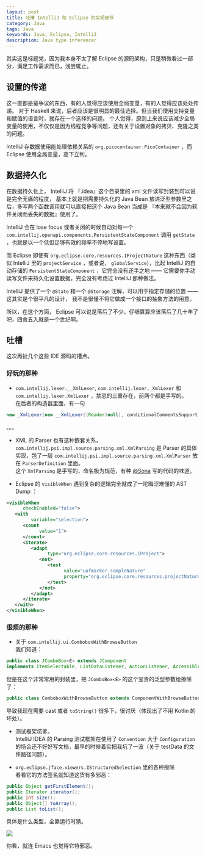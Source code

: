 ```yaml
---
layout: post
title: 吐槽 IntelliJ 和 Eclipse 的实现细节
category: Java
tags: Java
keywords: Java, Eclipse, IntelliJ
description: Java type inferencer
---
```


其实这是标题党，因为我本身不太了解 Eclipse 的源码架构，只是稍微看过一部分，满足工作需求而已，浅尝辄止。

## 设置的传递

这一直都是蛮争议的东西，有的人觉得应该使用全局变量，有的人觉得应该处处传递。
对于 Haskell 来说，后者应该是很明显的最佳选择。但当我们使用支持变量和赋值的语言时，就存在一个选择的问题。
个人觉得，原则上来说应该减少全局变量的使用，不仅仅是因为线程竞争等问题，还有关于设置对象的拷贝、克隆之类的问题。

IntelliJ 存数据使用能处理依赖关系的 `org.picocontainer.PicoContainer` ，而 Eclipse 使用全局变量，高下立判。

## 数据持久化

在数据持久化上， IntelliJ 将 『.idea』这个目录里的 xml 文件读写封装到可以说是完全无痛的程度，
基本上就是把需要持久化的 Java Bean 放进泛型参数里之后，多写两个函数调用就可以直接把这个 Java Bean 当成是
『本来就不会因为软件关闭而丢失的数据』使用了。

IntelliJ 会在 lose focus 或者关闭的时候自动对每一个 `com.intellij.openapi.components.PersistentStateComponent`
调用 `getState` ，也就是以一个低但足够有效的频率不停地写设置。

而 Eclipse 即使有 `org.eclipse.core.resources.IProjectNature` 这种东西（类似 IntelliJ 里的 `projectService` ，或者说， `globalService`），比起 IntelliJ 的自动存储的 `PersistentStateComponent` ，它完全没有还手之地 —— 它需要你手动读写文件来持久化设置数据，完全没有考虑过 IntelliJ 那种做法。

IntelliJ 提供了一个 `@State` 和一个 `@Storage` 注解，可以用于指定存储的位置 —— 这其实是个很平凡的设计，
我不是很懂不将它做成一个接口的抽象方法的用意。

所以，在这个方面， Eclipse 可以说是落后了不少，仔细算算应该落后了几十年了吧，四舍五入就是一个世纪啊。

## 吐槽

这次再扯几个这些 IDE 源码的槽点。

### 好玩的那种

+ `com.intellij.lexer.__XmlLexer`, `com.intellij.lexer._XmlLexer` 和 `com.intellij.lexer.XmlLexer` ，禁忌的三重存在，前两个都是手写的。  
在后者的构造器里面，有一句
```java
new _XmlLexer(new __XmlLexer((Reader)null), conditionalCommentsSupport)
```
。。。

+ XML 的 Parser 也有这种嵌套关系， `com.intellij.psi.impl.source.parsing.xml.XmlParsing` 是 Parser 的具体实现，包了一层 `com.intellij.psi.impl.source.parsing.xml.XmlParser` 放在 `ParserDefinition` 里面。  
这个 `XmlParsing` 是手写的，命名极为规范，有种 [@Sona](https://github.com/ILoveChenKX) 写的代码的味道。

+ Eclipse 的 `visibleWhen` 遇到复杂的逻辑完全就成了一坨晦涩难懂的 AST Dump ：

```xml
<visibleWhen
      checkEnabled="false">
   <with
         variable="selection">
      <count
            value="1">
      </count>
      <iterate>
         <adapt
               type="org.eclipse.core.resources.IProject">
            <not>
               <test
                     value="uafmarker.sampleNature"
                     property="org.eclipse.core.resources.projectNature">
               </test>
            </not>
         </adapt>
      </iterate>
   </with>
</visibleWhen>
```

### 很烦的那种

+ 关于 `com.intellij.ui.ComboboxWithBrowseButton`  
我们知道：

```java
public class JComboBox<E> extends JComponent
implements ItemSelectable, ListDataListener, ActionListener, Accessible
```

但是在这个非常常用的封装里，把 `JComboBox<E>` 的这个宝贵的泛型参数给擦除了：

```java
public class ComboboxWithBrowseButton extends ComponentWithBrowseButton<JComboBox>
```

导致我现在需要 cast 或者 `toString()` 很多下，很讨厌（体现出了不用 Kotlin 的坏处）。

+ 测试框架坑爹。  
IntelliJ IDEA 的 Parsing 测试框架在使用了 `Convention` 大于 `Configuration` 的场合还不好好写文档，最早的时候着实把我坑了一波（关于 testData 的文件路径问题）。

+ `org.eclipse.jface.viewers.IStructuredSelection` 里的各种擦除  
看看它的方法签名就知道这货有多邪恶：

```java
public Object getFirstElement();
public Iterator iterator();
public int size();
public Object[] toArray();
public List toList();
```

具体是什么类型，全靠运行时猜。

![](https://coding.net/u/ice1000/p/Gifs/git/raw/master/emacs.gif)

你看，就连 Emacs 也觉得它特邪恶。
